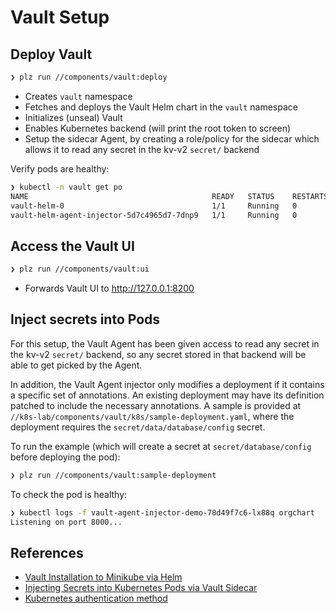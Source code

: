 # Vault Setup

## Deploy Vault
```bash
❯ plz run //components/vault:deploy
```
* Creates `vault` namespace
* Fetches and deploys the Vault Helm chart in the `vault` namespace
* Initializes (unseal) Vault
* Enables Kubernetes backend (will print the root token to screen)
* Setup the sidecar Agent, by creating a role/policy for the sidecar which allows it to read any secret in the kv-v2 `secret/` backend

Verify pods are healthy:
```bash
❯ kubectl -n vault get po
NAME                                         READY   STATUS    RESTARTS   AGE
vault-helm-0                                 1/1     Running   0          2m2s
vault-helm-agent-injector-5d7c4965d7-7dnp9   1/1     Running   0          2m3s
```

## Access the Vault UI
```bash
❯ plz run //components/vault:ui
```
* Forwards Vault UI to http://127.0.0.1:8200

## Inject secrets into Pods
For this setup, the Vault Agent has been given access to read any secret in the kv-v2 `secret/` backend,
so any secret stored in that backend will be able to get picked by the Agent.

In addition, the Vault Agent injector only modifies a deployment if it contains a specific set of annotations. An existing deployment may have its definition patched to include the necessary annotations.
A sample is provided at `//k8s-lab/components/vault/k8s/sample-deployment.yaml`, where the deployment
requires the `secret/data/database/config` secret.

To run the example (which will create a secret at `secret/database/config` before deploying the pod):
```bash
❯ plz run //components/vault:sample-deployment
```

To check the pod is healthy:
```bash
❯ kubectl logs -f vault-agent-injector-demo-78d49f7c6-lx88q orgchart
Listening on port 8000...
```

## References
* [Vault Installation to Minikube via Helm](https://learn.hashicorp.com/vault/kubernetes/minikube)
* [Injecting Secrets into Kubernetes Pods via Vault Sidecar](https://learn.hashicorp.com/vault/kubernetes/sidecar)
* [Kubernetes authentication method](https://www.vaultproject.io/docs/auth/kubernetes.html)
